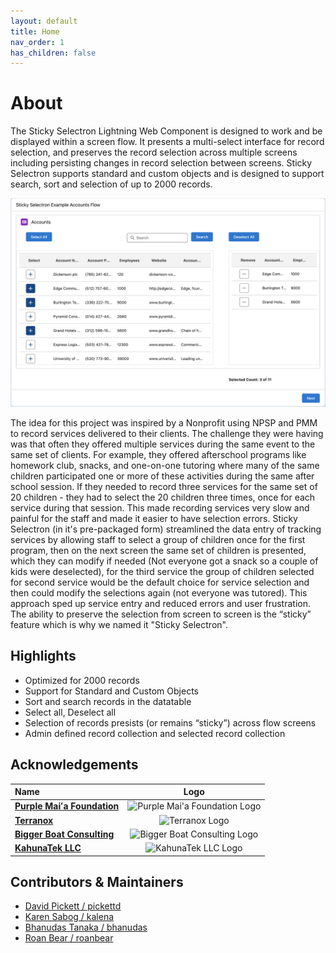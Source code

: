 ```yaml
---
layout: default
title: Home
nav_order: 1
has_children: false
---
```


# About

The Sticky Selectron Lightning Web Component is designed to work and be displayed within a screen flow. It presents a multi-select interface for record selection, and preserves the record selection across multiple screens including persisting changes in record selection between screens. Sticky Selectron supports standard and custom objects and is designed to support search, sort and selection of up to 2000 records.

![Sticky Selectron Multi-Select UI](/docs/Assets/AccountFlowUI.png)

The idea for this project was inspired by a Nonprofit using NPSP and PMM to record services delivered to their clients. The challenge they were having was that often they offered multiple services during the same event to the same set of clients. For example, they offered afterschool programs like homework club, snacks, and one-on-one tutoring where many of the same children participated one or more of these activities during the same after school session. If they needed to record three services for the same set of 20 children - they had to select the 20 children three times, once for each service during that session. This made recording services very slow and painful for the staff and made it easier to have selection errors. Sticky Selectron (in it's pre-packaged form) streamlined the data entry of tracking services by allowing staff to select a group of children once for the first program, then on the next screen the same set of children is presented, which they can modify if needed (Not everyone got a snack so a couple of kids were deselected), for the third service the group of children selected for second service would be the default choice for service selection and then could modify the selections again (not everyone was tutored). This approach sped up service entry and reduced errors and user frustration. The ability to preserve the selection from screen to screen is the “sticky” feature which is why we named it "Sticky Selectron". 

## Highlights

- Optimized for 2000 records
- Support for Standard and Custom Objects
- Sort and search records in the datatable
- Select all, Deselect all
- Selection of records presists (or remains “sticky”) across flow screens
- Admin defined record collection and selected record collection

## Acknowledgements

|Name | Logo|
| :--- | :---: |
| **[Purple Maiʻa Foundation](https://purplemaia.org/)** | <img alt="Purple Mai'a Foundation Logo"  src="/sticky-selectron-documentation/docs/Assets/purple-maia-logo.jpg" height="200" > |
| **[Terranox](https://terranox.co)** | <img alt="Terranox Logo"  src="/sticky-selectron-documentation/docs/Assets/terranox_logo.png" width="300" > |
| **[Bigger Boat Consulting](https://biggerboatconsulting.com/)** |  <img alt="Bigger Boat Consulting Logo"  src="Assets/bigger-boat-consulting-logo.png" width="300" > |
| **[KahunaTek LLC](https://www.kahunatek.com)** | <img alt="KahunaTek LLC Logo"  src="Assets/KahunaTek_logo.jpg" width="300" > |

## Contributors &amp; Maintainers

- [David Pickett / pickettd](https://github.com/pickettd)
- [Karen Sabog / kalena](https://github.com/kalena)
- [Bhanudas Tanaka / bhanudas](https://github.com/bhanudas)
- [Roan Bear / roanbear](https://github.com/roanbear)

